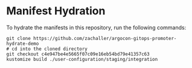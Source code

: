 # Manifest Hydration

To hydrate the manifests in this repository, run the following commands:

```shell
git clone https://github.com/zachaller/argocon-gitops-promoter-hydrate-demo
# cd into the cloned directory
git checkout c4e947be4e5665f07c09e16eb54bd79e41357c63
kustomize build ./user-configuration/staging/integration
```
